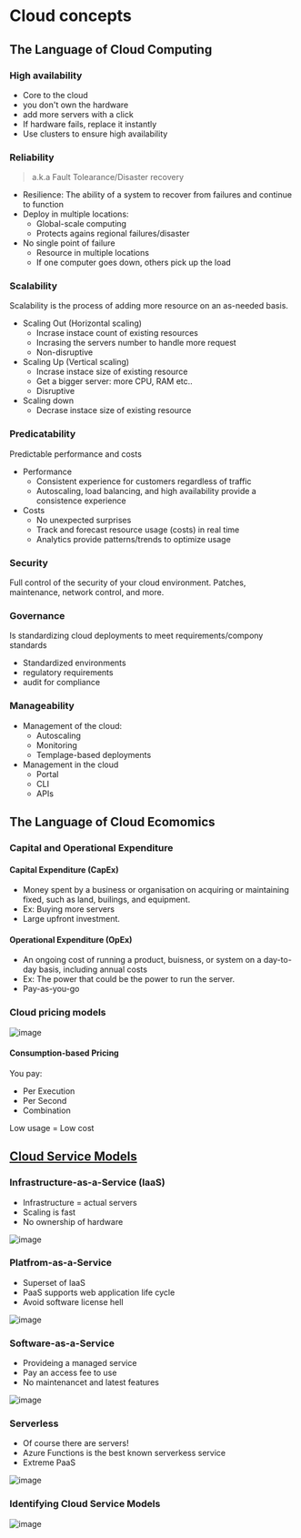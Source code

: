 # Cloud concepts

## The Language of Cloud Computing

### High availability
- Core to the cloud
- you don't own the hardware
- add more servers with a click
- If hardware fails, replace it instantly
- Use clusters to ensure high availability

### Reliability

> a.k.a Fault Tolearance/Disaster recovery

- Resilience: The ability of a system to recover from failures and continue to function
- Deploy in multiple locations:
  - Global-scale computing
  - Protects agains regional failures/disaster
- No single point of failure
  - Resource in multiple locations
  - If one computer goes down, others pick up the load

### Scalability
Scalability is the process of adding more resource on an as-needed basis.
- Scaling Out (Horizontal scaling)
  - Incrase instace count of existing resources
  - Incrasing the servers number to handle more request
  - Non-disruptive
- Scaling Up (Vertical scaling)
  - Incrase instace size of existing resource
  - Get a bigger server: more CPU, RAM etc..
  - Disruptive
- Scaling down
  - Decrase instace size of existing resource

### Predicatability
Predictable performance and costs

- Performance
  - Consistent experience for customers regardless of traffic
  - Autoscaling, load balancing, and high availability provide a consistence experience
- Costs
  - No unexpected surprises
  - Track and forecast resource usage (costs) in real time
  - Analytics provide patterns/trends to optimize usage

### Security
Full control of the security of your cloud environment. Patches, maintenance, network control, and more.

### Governance
Is standardizing cloud deployments to meet requirements/compony standards
- Standardized environments
- regulatory requirements
- audit for compliance

### Manageability
- Management of the cloud:
  - Autoscaling
  - Monitoring
  - Templage-based deployments
- Management in the cloud
  - Portal
  - CLI
  - APIs

## The Language of Cloud Ecomomics

### Capital and Operational Expenditure

#### Capital Expenditure (CapEx)
- Money spent by a business or organisation on acquiring or maintaining fixed, such as land, builings, and equipment.
- Ex: Buying more servers
- Large upfront investment.

#### Operational Expenditure (OpEx)
- An ongoing cost of running a product,  buisness, or system on a day-to-day basis, including annual costs
- Ex: The power that could be the power to run the server.
- Pay-as-you-go

### Cloud pricing models
![image](https://user-images.githubusercontent.com/48266482/219339858-1586da84-3271-44e6-9286-28b39ba2abf3.png)

#### Consumption-based Pricing
You pay:
- Per Execution
- Per Second
- Combination

Low usage = Low cost

## [Cloud Service Models](https://github.com/kisstamasj/notes/blob/main/Azure%20development%20path/1-azure-organization-and-infrastructure.md#iaas-paas-and-saas)

### Infrastructure-as-a-Service (IaaS)
- Infrastructure = actual servers
- Scaling is fast
- No ownership of hardware

![image](https://user-images.githubusercontent.com/48266482/219362881-8565801e-0511-423e-bb89-a2e65172c140.png)

### Platfrom-as-a-Service
- Superset of IaaS
- PaaS supports web application life cycle
- Avoid software license hell

![image](https://user-images.githubusercontent.com/48266482/219363567-6a6f87bd-39c1-4c33-84bd-93229262676b.png)

### Software-as-a-Service
- Provideing a managed service
- Pay an access fee to use
- No maintenancet and latest features

![image](https://user-images.githubusercontent.com/48266482/219363985-eae7d422-d34f-4ab3-a933-c8941749d3ea.png)

### Serverless
- Of course there are servers!
- Azure Functions is the best known serverkess service
- Extreme PaaS

![image](https://user-images.githubusercontent.com/48266482/219364265-78ddb4f0-bc00-4de6-b104-a078ca3cc34f.png)

### Identifying Cloud Service Models
![image](https://user-images.githubusercontent.com/48266482/219364364-f69e4f79-6e50-4b7e-bc4a-9281f9a87443.png)



